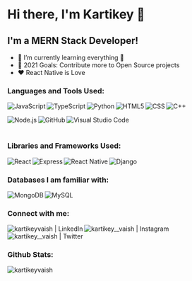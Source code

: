 # Hi there, I'm Kartikey 👋

## I'm a MERN Stack Developer!

- 🌱 I’m currently learning everything 🤣
- 🥅 2021 Goals: Contribute more to Open Source projects
- ♥ React Native is Love

### Languages and Tools Used:

<p>

<img align="left" alt="JavaScript" src="https://img.shields.io/badge/JavaScript-F7DF1E?style=for-the-badge&logo=javascript&logoColor=black" />
<img align="left" alt="TypeScript" src="https://img.shields.io/badge/TypeScript-007ACC?style=for-the-badge&logo=typescript&logoColor=white" />
<img align="left" alt="Python" src="https://img.shields.io/badge/Python-14354C?style=for-the-badge&logo=python&logoColor=white" />
<img align="left" alt="HTML5" src="https://img.shields.io/badge/HTML5-E34F26?style=for-the-badge&logo=html5&logoColor=white" />
<img align="left" alt="CSS" src="https://img.shields.io/badge/CSS-239120?&style=for-the-badge&logo=css3&logoColor=white" />
<img align="left" alt="C++" src="https://img.shields.io/badge/C%2B%2B-00599C?style=for-the-badge&logo=c%2B%2B&logoColor=white" /><br />
</p>
<p>
<img align="left" alt="Node.js" src="https://img.shields.io/badge/Node.js-43853D?style=for-the-badge&logo=node.js&logoColor=white" />
<img align="left" alt="GitHub" src="https://img.shields.io/badge/GitHub-100000?style=for-the-badge&logo=github&logoColor=white" />
<img align="left" alt="Visual Studio Code" src="https://img.shields.io/badge/Visual_Studio_Code-0078D4?style=for-the-badge&logo=visual%20studio%20code&logoColor=white" />
</p>
<br /><br />

### Libraries and Frameworks Used:

<img align="left" alt="React" src="https://img.shields.io/badge/React-20232A?style=for-the-badge&logo=react&logoColor=61DAFB" />
<img align="left" alt="Express" src="https://img.shields.io/badge/Express.js-000000?style=for-the-badge&logo=express&logoColor=white" />
<img align="left" alt="React Native" src="https://img.shields.io/badge/React_Native-20232A?style=for-the-badge&logo=react&logoColor=61DAFB" />
<img align="left" alt="Django" src="https://img.shields.io/badge/Django-092E20?style=for-the-badge&logo=django&logoColor=white" />

<br />

### Databases I am familiar with:

<img align="left" alt="MongoDB" src="https://img.shields.io/badge/MongoDB-4EA94B?style=for-the-badge&logo=mongodb&logoColor=white" />
<img align="left" alt="MySQL" src="https://img.shields.io/badge/MySQL-00000F?style=for-the-badge&logo=mysql&logoColor=white" />
<br />

### Connect with me:

[<img align="left" alt="kartikeyvaish | LinkedIn" src="https://img.shields.io/badge/LinkedIn-0077B5?style=for-the-badge&logo=linkedin&logoColor=white" />][linkedin]
[<img align="left" alt="kartikey__vaish | Instagram" src="https://img.shields.io/badge/Instagram-E4405F?style=for-the-badge&logo=instagram&logoColor=white" />][instagram]
[<img align="left" alt="kartikey__vaish | Twitter" src="https://img.shields.io/badge/Twitter-1DA1F2?style=for-the-badge&logo=twitter&logoColor=white" />][twitter]

<br />
<br />

### Github Stats:

<img align="center" src="https://github-readme-streak-stats.herokuapp.com/?user=kartikeyvaish&count_private=true&theme=radical" alt="kartikeyvaish" />

[twitter]: https://twitter.com/kartikey__vaish
[instagram]: https://instagram.com/kartikey__vaish
[linkedin]: https://www.linkedin.com/in/kartikeyvaish/
